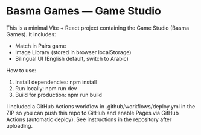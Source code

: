Basma Games — Game Studio
=========================
This is a minimal Vite + React project containing the Game Studio (Basma Games).
It includes:
- Match in Pairs game
- Image Library (stored in browser localStorage)
- Bilingual UI (English default, switch to Arabic)

How to use:
1. Install dependencies:
   npm install
2. Run locally:
   npm run dev
3. Build for production:
   npm run build

I included a GitHub Actions workflow in .github/workflows/deploy.yml in the ZIP so you can push this repo to GitHub and enable Pages via GitHub Actions (automatic deploy). See instructions in the repository after uploading.
